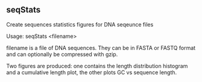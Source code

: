 ## seqStats

Create sequences statistics figures for DNA seqeunce files

Usage: seqStats \<filename\>

filename is a file of DNA sequences.  They can be in FASTA or FASTQ format and can optionally be compressed with gzip.

Two figures are produced: one contains the length distribution histogram and a cumulative length plot, the other plots GC vs sequence length.

